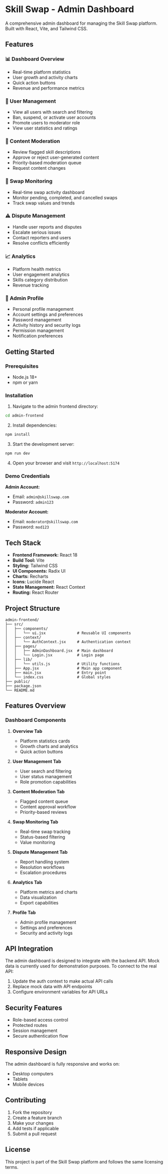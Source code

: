 # Skill Swap - Admin Dashboard

A comprehensive admin dashboard for managing the Skill Swap platform. Built with React, Vite, and Tailwind CSS.

## Features

### 📊 Dashboard Overview
- Real-time platform statistics
- User growth and activity charts
- Quick action buttons
- Revenue and performance metrics

### 👥 User Management
- View all users with search and filtering
- Ban, suspend, or activate user accounts
- Promote users to moderator role
- View user statistics and ratings

### 📝 Content Moderation
- Review flagged skill descriptions
- Approve or reject user-generated content
- Priority-based moderation queue
- Request content changes

### 🔄 Swap Monitoring
- Real-time swap activity dashboard
- Monitor pending, completed, and cancelled swaps
- Track swap values and trends

### ⚠️ Dispute Management
- Handle user reports and disputes
- Escalate serious issues
- Contact reporters and users
- Resolve conflicts efficiently

### 📈 Analytics
- Platform health metrics
- User engagement analytics
- Skills category distribution
- Revenue tracking

### 👤 Admin Profile
- Personal profile management
- Account settings and preferences
- Password management
- Activity history and security logs
- Permission management
- Notification preferences

## Getting Started

### Prerequisites
- Node.js 18+ 
- npm or yarn

### Installation

1. Navigate to the admin frontend directory:
```bash
cd admin-frontend
```

2. Install dependencies:
```bash
npm install
```

3. Start the development server:
```bash
npm run dev
```

4. Open your browser and visit `http://localhost:5174`

### Demo Credentials

**Admin Account:**
- Email: `admin@skillswap.com`
- Password: `admin123`

**Moderator Account:**
- Email: `moderator@skillswap.com`
- Password: `mod123`

## Tech Stack

- **Frontend Framework:** React 18
- **Build Tool:** Vite
- **Styling:** Tailwind CSS
- **UI Components:** Radix UI
- **Charts:** Recharts
- **Icons:** Lucide React
- **State Management:** React Context
- **Routing:** React Router

## Project Structure

```
admin-frontend/
├── src/
│   ├── components/
│   │   └── ui.jsx              # Reusable UI components
│   ├── context/
│   │   └── AuthContext.jsx     # Authentication context
│   ├── pages/
│   │   ├── AdminDashboard.jsx  # Main dashboard
│   │   └── Login.jsx           # Login page
│   ├── lib/
│   │   └── utils.js            # Utility functions
│   ├── App.jsx                 # Main app component
│   ├── main.jsx                # Entry point
│   └── index.css               # Global styles
├── public/
├── package.json
└── README.md
```

## Features Overview

### Dashboard Components

1. **Overview Tab**
   - Platform statistics cards
   - Growth charts and analytics
   - Quick action buttons

2. **User Management Tab**
   - User search and filtering
   - User status management
   - Role promotion capabilities

3. **Content Moderation Tab**
   - Flagged content queue
   - Content approval workflow
   - Priority-based reviews

4. **Swap Monitoring Tab**
   - Real-time swap tracking
   - Status-based filtering
   - Value monitoring

5. **Dispute Management Tab**
   - Report handling system
   - Resolution workflows
   - Escalation procedures

6. **Analytics Tab**
   - Platform metrics and charts
   - Data visualization
   - Export capabilities

7. **Profile Tab**
   - Admin profile management
   - Settings and preferences
   - Security and activity logs

## API Integration

The admin dashboard is designed to integrate with the backend API. Mock data is currently used for demonstration purposes. To connect to the real API:

1. Update the auth context to make actual API calls
2. Replace mock data with API endpoints
3. Configure environment variables for API URLs

## Security Features

- Role-based access control
- Protected routes
- Session management
- Secure authentication flow

## Responsive Design

The admin dashboard is fully responsive and works on:
- Desktop computers
- Tablets
- Mobile devices

## Contributing

1. Fork the repository
2. Create a feature branch
3. Make your changes
4. Add tests if applicable
5. Submit a pull request

## License

This project is part of the Skill Swap platform and follows the same licensing terms.

